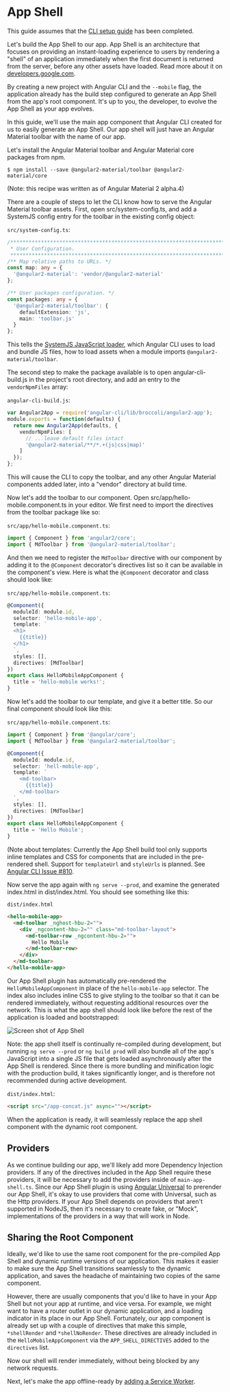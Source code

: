 # App Shell

This guide assumes that the [CLI setup guide](./cli-setup.md) has been completed.

Let's build the App Shell to our app. App Shell is an architecture that focuses on
providing an instant-loading experience to users by rendering a "shell" of an
application immediately when the first document is returned from the server, before
any other assets have loaded. Read more about it
on [developers.google.com](https://developers.google.com/web/updates/2015/11/app-shell?hl=en).

By creating a new project with Angular CLI and the `--mobile` flag, the application already
has the build step configured to generate an App Shell from the app's root component. It's
up to you, the developer, to evolve the App Shell as your app evolves.

In this guide, we'll use the main app component that Angular CLI created for us to
easily generate an App Shell. Our app shell will just have an Angular Material toolbar
with the name of our app.

Let's install the Angular Material toolbar and Angular Material core packages from npm.

```
$ npm install --save @angular2-material/toolbar @angular2-material/core
```

(Note: this recipe was written as of Angular Material 2 alpha.4)

There are a couple of steps to let the CLI know how to serve the Angular Material toolbar assets.
First, open src/system-config.ts, and add a SystemJS config entry for the toolbar in the existing config object:

`src/system-config.ts`:
```typescript
/***********************************************************************************************
 * User Configuration.
 **********************************************************************************************/
/** Map relative paths to URLs. */
const map: any = {
  '@angular2-material': 'vendor/@angular2-material'
};

/** User packages configuration. */
const packages: any = {
  '@angular2-material/toolbar': {
    defaultExtension: 'js',
    main: 'toolbar.js'
  }
};
```

This tells the [SystemJS JavaScript loader](https://github.com/systemjs/systemjs), which Angular CLI
uses to load and bundle JS files, how to load assets when a module imports `@angular2-material/toolbar`.

The second step to make the package available is to open angular-cli-build.js
in the project's root directory, and add an entry to the `vendorNpmFiles` array:

`angular-cli-build.js`:

```typescript
var Angular2App = require('angular-cli/lib/broccoli/angular2-app');
module.exports = function(defaults) {
  return new Angular2App(defaults, {
    vendorNpmFiles: [
      // ...leave default files intact
      '@angular2-material/**/*.+(js|css|map)'
    ]
  });
};
```

This will cause the CLI to copy the toolbar, and any other Angular Material
components added later, into a "vendor" directory at build time.

Now let's add the toolbar to our component.
Open src/app/hello-mobile.component.ts in your editor.
We first need to import the directives from the toolbar package like so:

`src/app/hello-mobile.component.ts`:

```typescript
import { Component } from 'angular2/core';
import { MdToolbar } from '@angular2-material/toolbar';
```

And then we need to register the `MdToolbar` directive with our component by adding
it to the `@Component` decorator's directives list so it can be
available in the component's view.
Here is what the `@Component` decorator and class should look like:

`src/app/hello-mobile.component.ts`:

```typescript
@Component({
  moduleId: module.id,
  selector: 'hello-mobile-app',
  template: `
  <h1>
    {{title}}
  </h1>
  `,
  styles: [],
  directives: [MdToolbar]
})
export class HelloMobileAppComponent {
  title = 'hello-mobile works!';
}
```

Now let's add the toolbar to our template, and give it a better title.
So our final component should look like this:

`src/app/hello-mobile.component.ts`:

```typescript
import { Component } from '@angular/core';
import { MdToolbar } from '@angular2-material/toolbar';

@Component({
  moduleId: module.id,
  selector: 'hell-mobile-app',
  template: `
    <md-toolbar>
      {{title}}
    </md-toolbar>
  `,
  styles: [],
  directives: [MdToolbar]
})
export class HelloMobileAppComponent {
  title = 'Hello Mobile';
}

```

(Note about templates: Currently the App Shell build tool only supports inline
templates and CSS for components that are included in the pre-rendered shell.
Support for `templateUrl` and `styleUrls` is planned. See
[Angular CLI Issue #810](https://github.com/angular/angular-cli/issues/810).

Now serve the app again with `ng serve --prod`, and examine the generated index.html in dist/index.html.
You should see something like this:

`dist/index.html`

```html
<hello-mobile-app>
  <md-toolbar _nghost-hbu-2="">
    <div _ngcontent-hbu-2="" class="md-toolbar-layout">
      <md-toolbar-row _ngcontent-hbu-2="">
        Hello Mobile
      </md-toolbar-row>
    </div>
  </md-toolbar>
</hello-mobile-app>
```

Our App Shell plugin has automatically pre-rendered the `HelloMobileAppComponent` in
place of the `hello-mobile-app` selector. The index also includes inline CSS to
give styling to the toolbar so that it can be rendered immediately, without requesting
additional resources over the network. This is what the app shell should look like
before the rest of the application is loaded and bootstrapped:

![Screen shot of App Shell](img/app-shell-pre-bootstrap.png)

Note: the app shell itself is continually re-compiled during development, but running `ng serve --prod`
or `ng build prod` will also bundle all of the app's JavaScript into a single JS file
that gets loaded asynchronously after the App Shell is rendered. Since there is more
bundling and minification logic with the production build, it takes significantly longer,
and is therefore not recommended during active development.

`dist/index.html`:

```html
<script src="/app-concat.js" async=""></script>
```

When the application is ready,
it will seamlessly replace the app shell component with the dynamic root component.

## Providers

As we continue building our app, we'll likely add more Dependency Injection providers.
If any of the directives included in the App Shell require these providers, it will be
necessary to add the providers inside of `main-app-shell.ts`. Since our App Shell plugin
is using [Angular Universal](https://github.com/angular/universal) to prerender our App
Shell, it's okay to use providers that come with Universal, such as the Http providers.
If your App Shell depends on providers that aren't supported in NodeJS, then it's
necessary to create fake, or "Mock", implementations of the providers in a way
that will work in Node.

## Sharing the Root Component

Ideally, we'd like to use the same root component for the pre-compiled App Shell
and dynamic runtime versions of our application. This makes it easier to make sure
the App Shell transitions seamlessly to the dynamic application, and saves the
headache of maintaining two copies of the same component.

However, there are usually components that you'd like to have in your App Shell
but not your app at runtime, and vice versa. For example, we might want to have
a router outlet in our dynamic application, and a loading indicator in its place in
our App Shell. Fortunately, our app component is already set up with a couple of
directives that make this simple, `*shellRender` and `*shellNoRender`. These directives
are already included in the `HelloMobileAppComponent` via the `APP_SHELL_DIRECTIVES` added
to the `directives` list.




Now our shell will render immediately, without being blocked by any network requests.

Next, let's make the app offline-ready by [adding a Service Worker](./service-worker.md).
